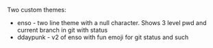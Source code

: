 Two custom themes:
* enso - two line theme with a null character. Shows 3 level pwd and current branch in git with status
* ddaypunk - v2 of enso with fun emoji for git status and such